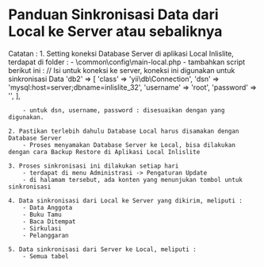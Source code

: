 Panduan Sinkronisasi Data dari Local ke Server atau sebaliknya
==============================================================

Catatan :
	1. Setting koneksi Database Server di aplikasi Local Inlislite, terdapat di folder :
		- \common\config\main-local.php
		- tambahkan script berikut ini :
			// Isi untuk koneksi ke server, koneksi ini digunakan untuk sinkronisasi Data
			'db2' => [
				'class' => 'yii\db\Connection',
				'dsn' => 'mysql:host=server;dbname=inlislite_32',
				'username' => 'root',
				'password' => '',
			],
			
		- untuk dsn, username, password : disesuaikan dengan yang digunakan.
		
	2. Pastikan terlebih dahulu Database Local harus disamakan dengan Database Server
		- Proses menyamakan Database Server ke Local, bisa dilakukan dengan cara Backup Restore di Aplikasi Local Inlislite
		
	3. Proses sinkronisasi ini dilakukan setiap hari
		- terdapat di menu Administrasi -> Pengaturan Update
		- di halamam tersebut, ada konten yang menunjukan tombol untuk sinkronisasi
		
	4. Data sinkronisasi dari Local ke Server yang dikirim, meliputi :
		- Data Anggota
		- Buku Tamu
		- Baca Ditempat
		- Sirkulasi
		- Pelanggaran
		
	5. Data sinkronisasi dari Server ke Local, meliputi :
		- Semua tabel
	